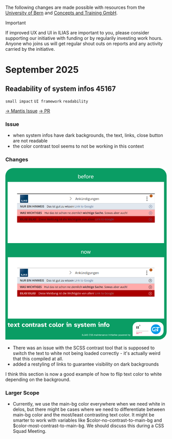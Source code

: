 The following changes are made possible with resources from the [University of Bern](https://www.unibe.ch/) and [Concepts and Training GmbH](https://concepts-and-training.de/).

> [!IMPORTANT]
> If improved UX and UI in ILIAS are important to you, please consider supporting our initiative with funding or by regularily investing work hours. Anyone who joins us will get regular shout outs on reports and any activity carried by the initiative.

# September 2025

## Readability of system infos 45167 

`small impact` `UI framework` `readability`

[→ Mantis Issue](https://mantis.ilias.de/view.php?id=45167) [→ PR](https://github.com/ILIAS-eLearning/ILIAS/pull/10098)

### Issue

* when system infos have dark backgrounds, the text, links, close button are not readable
* the color contrast tool seems to not be working in this context

### Changes

![assets_comparison-horizontal-split.png](../../../_imgs/entries/2025/09-September/assets_comparison-horizontal-split.png)

* There was an issue with the SCSS contrast tool that is supposed to switch the text to white not being loaded correctly - it's actually weird that this compiled at all.
* added a restyling of links to guarantee visibility on dark backgrounds

I think this section is now a good example of how to flip text color to white depending on the background.

### Larger Scope

* Currently, we use the main-bg color everywhere when we need white in delos, but there might be cases where we need to differentiate between main-bg color and the most/least contrasting text color. It might be smarter to work with variables like $color-no-contrast-to-main-bg and $color-most-contrast-to-main-bg. We should discuss this during a CSS Squad Meeting.
